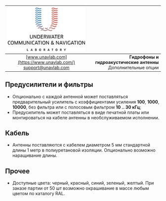 <div style="page-break-after: always;"></div>

| ![logo](/documentation/sm_logo.png) |  |
| :---: | ---: |
| [www.unavlab.com](https://www.unavlab.com/) <br/> [support@unavlab.com](mailto:support@unavlab.com) | **Гидрофоны и гидроакустические антенны** <br/> Дополнительные опции |

## Предусилители и фильтры

* Опционально с каждой антенной может поставляться предварительный усилитель с коэффициентами усиления **100**, **1000**, 
**10000**, без фильтра или с полосовым фильтром **10 .. 30 кГц**;
* Предусилитель может поставляться в виде печатной платы или монтироваться на кабеле антенны в необслуживаемом исполнении.

## Кабель

* Антенны поставляются с кабелем диаметром 5 мм стандартной длины 1 метр в полиуретановой изоляции. Опционально возможно наращивание длины.

## Прочее

* Доступные цвета: черный, красный, синий, зеленый, желтый. При заказе партии от 50 шт возможно окрашивание в массе любым цветом по каталогу RAL.

<div style="page-break-after: always;"></div>
